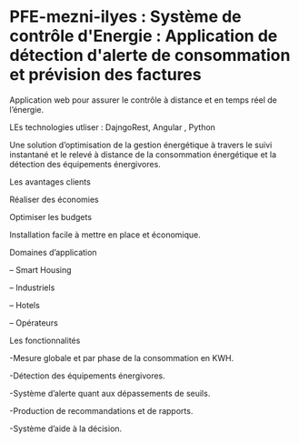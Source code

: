 # PFE-mezni-ilyes : Système de contrôle d'Energie : Application de détection d'alerte de consommation et prévision des factures
Application web pour assurer le contrôle à distance et en temps réel de l’énergie. 

LEs technologies utliser : DajngoRest, Angular , Python

Une solution d’optimisation de la gestion énergétique à travers le suivi instantané et le relevé à distance de la consommation énergétique et la détection des équipements énergivores.

Les avantages clients

Réaliser des économies

Optimiser les budgets

Installation facile à mettre en place et économique.

Domaines d’application

– Smart Housing

– Industriels

– Hotels

– Opérateurs

Les fonctionnalités

-Mesure globale et par phase de la consommation en KWH.

-Détection des équipements énergivores.

-Système d’alerte quant aux dépassements de seuils.

-Production de recommandations et de rapports.

-Système d’aide à la décision.
